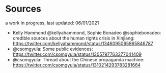 # Sources
a work in progress, last updated: 06/01/2021

* Kelly Hammond @kellyahammond, Sophie Bonadeo @sophiebonadeo:  credible sources about the human rights crisis in Xinjiang: https://twitter.com/kellyahammond/status/1346095065865846787
* @csomgyula: Some public evidences: https://twitter.com/csomgyula/status/1305797763377041409
* @csomgyula: Thread about the Chinese propaganda machine: https://twitter.com/csomgyula/status/1310214293783281664
